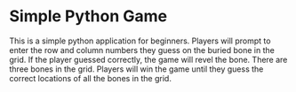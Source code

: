 # Simple Python Game
This is a simple python application for beginners. Players will prompt to enter the row and column numbers they guess on the buried bone in the grid. If the player guessed correctly, the game will revel the bone. There are three bones in the grid. Players will win the game until they guess the correct locations of all the bones in the grid. 
